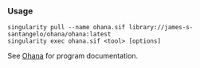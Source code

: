 ### Usage

```
singularity pull --name ohana.sif library://james-s-santangelo/ohana/ohana:latest
singularity exec ohana.sif <tool> [options]
```

See [Ohana](https://github.com/jade-cheng/ohana) for program documentation.
